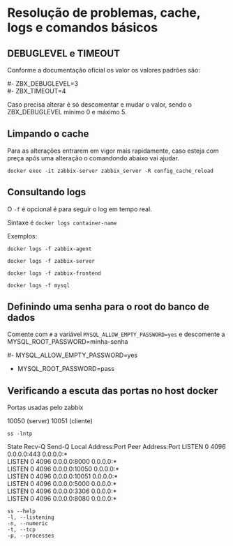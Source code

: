 # Resolução de problemas, cache, logs e comandos básicos

## DEBUGLEVEL e TIMEOUT

Conforme a documentação oficial os valor os valores padrões são:

#- ZBX_DEBUGLEVEL=3  
#- ZBX_TIMEOUT=4

Caso precisa alterar é só descomentar e mudar o valor, sendo o ZBX_DEBUGLEVEL mínimo 0 e máximo 5.

## Limpando o cache 

Para as alterações entrarem em vigor mais rapidamente, caso esteja com preça após uma alteração o comandondo abaixo vai ajudar.

`docker exec -it zabbix-server zabbix_server -R config_cache_reload`


## Consultando logs

O `-f` é opcional é para seguir o log em tempo real.

Sintaxe é `docker logs container-name`

Exemplos:

`docker logs -f zabbix-agent`

`docker logs -f zabbix-server`

`docker logs -f zabbix-frontend`

`docker logs -f mysql`


## Definindo uma senha para o root do banco de dados

Comente com `#` a variável `MYSQL_ALLOW_EMPTY_PASSWORD=yes` e descomente a  MYSQL_ROOT_PASSWORD=minha-senha

#- MYSQL_ALLOW_EMPTY_PASSWORD=yes
- MYSQL_ROOT_PASSWORD=pass


## Verificando a escuta das portas no host docker

Portas usadas pelo zabbix

10050 (server)
10051 (cliente) 

`ss -lntp`

State       Recv-Q       Send-Q              Local Address:Port                Peer Address:Port
LISTEN      0            4096                      0.0.0.0:443                      0.0.0.0:*          
LISTEN      0            4096                      0.0.0.0:8000                     0.0.0.0:*          
LISTEN      0            4096                      0.0.0.0:10050                    0.0.0.0:*          
LISTEN      0            4096                      0.0.0.0:10051                    0.0.0.0:*          
LISTEN      0            4096                      0.0.0.0:5000                     0.0.0.0:*          
LISTEN      0            4096                      0.0.0.0:3306                     0.0.0.0:*          
LISTEN      0            4096                      0.0.0.0:8080                     0.0.0.0:*          

```
ss --help
-l, --listening
-n, --numeric
-t, --tcp
-p, --processes
```
